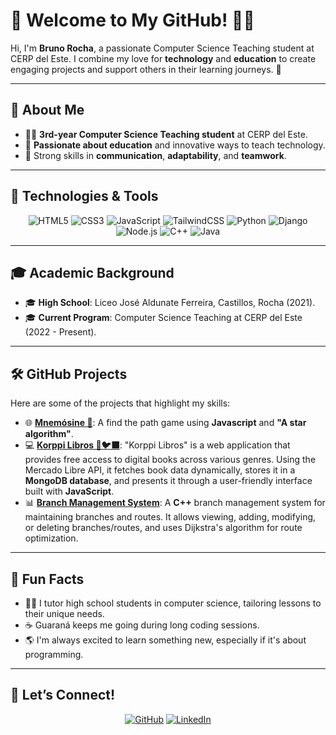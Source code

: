 # 🌟 Welcome to My GitHub! 👨‍💻  
Hi, I'm **Bruno Rocha**, a passionate Computer Science Teaching student at CERP del Este. I combine my love for **technology** and **education** to create engaging projects and support others in their learning journeys. 🚀  

---

## 🎯 About Me  
- 👨‍🏫 **3rd-year Computer Science Teaching student** at CERP del Este.  
- 🌱 **Passionate about education** and innovative ways to teach technology.  
- 🤝 Strong skills in **communication**, **adaptability**, and **teamwork**.  

---

## 🔧 Technologies & Tools  
<div align="center">

![HTML5](https://img.shields.io/badge/-HTML5-E34F26?logo=html5&logoColor=white&style=for-the-badge)
![CSS3](https://img.shields.io/badge/-CSS3-1572B6?logo=css3&logoColor=white&style=for-the-badge)
![JavaScript](https://img.shields.io/badge/-JavaScript-F7DF1E?logo=javascript&logoColor=black&style=for-the-badge)
![TailwindCSS](https://img.shields.io/badge/-TailwindCSS-06B6D4?logo=tailwindcss&logoColor=white&style=for-the-badge)
![Python](https://img.shields.io/badge/-Python-3776AB?logo=python&logoColor=white&style=for-the-badge)
![Django](https://img.shields.io/badge/-Django-092E20?logo=django&logoColor=white&style=for-the-badge)
![Node.js](https://img.shields.io/badge/-Node.js-339933?logo=node.js&logoColor=white&style=for-the-badge)
![C++](https://img.shields.io/badge/-C++-00599C?logo=cplusplus&logoColor=white&style=for-the-badge)
![Java](https://img.shields.io/badge/-Java-007396?logo=java&logoColor=white&style=for-the-badge)

</div>

---

## 🎓 Academic Background  
- 🎓 **High School**: Liceo José Aldunate Ferreira, Castillos, Rocha (2021).  
- 🎓 **Current Program**: Computer Science Teaching at CERP del Este (2022 - Present).  

---

## 🛠️ GitHub Projects  
Here are some of the projects that highlight my skills:  

- 🌐 **[Mnemósine 🦉](https://brumaster7.github.io/Mnemosine/)**: A find the path game using **Javascript** and **"A star algorithm"**.  
- 💻 **[Korppi Libros 📖🐦‍⬛](https://korppi-libros.vercel.app/)**: "Korppi Libros" is a web application that provides free access to digital books across various genres. Using the Mercado Libre API, it fetches book data dynamically, stores it in a **MongoDB database**, and presents it through a user-friendly interface built with **JavaScript**.  
- 📊 **[Branch Management System](https://github.com/BruMaster7/sistema_sucursales)**: A **C++** branch management system for maintaining branches and routes. It allows viewing, adding, modifying, or deleting branches/routes, and uses Dijkstra's algorithm for route optimization.  

---

## 🌟 Fun Facts  
- 👨‍🏫 I tutor high school students in computer science, tailoring lessons to their unique needs.  
- ☕ Guaraná keeps me going during long coding sessions.  
- 🌎 I'm always excited to learn something new, especially if it's about programming.

---

## 🤝 Let’s Connect!  
<div align="center">

[![GitHub](https://img.shields.io/badge/-GitHub-181717?logo=github&logoColor=white&style=for-the-badge)](https://github.com/BruMaster7)
[![LinkedIn](https://img.shields.io/badge/-LinkedIn-0077B5?logo=linkedin&logoColor=white&style=for-the-badge)](https://www.linkedin.com/in/bruno-rocha-a520a91b8/)  

</div>




